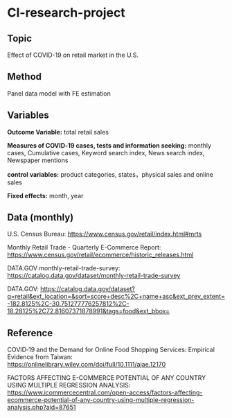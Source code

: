 # CI-research-project

## Topic

Effect of COVID-19 on retail market in the U.S.

## Method

Panel data model with FE estimation

## Variables 

**Outcome Variable:** total retail sales

**Measures of COVID‐19 cases, tests and information seeking:** monthly cases, Cumulative cases, Keyword search index, News search index, Newspaper mentions

**control variables:** product categories, states，physical sales and online sales

**Fixed effects:** month, year

## Data (monthly)

U.S. Census Bureau: https://www.census.gov/retail/index.html#mrts

Monthly Retail Trade - Quarterly E-Commerce Report: https://www.census.gov/retail/ecommerce/historic_releases.html

DATA.GOV monthly-retail-trade-survey: https://catalog.data.gov/dataset/monthly-retail-trade-survey

DATA.GOV: https://catalog.data.gov/dataset?q=retail&ext_location=&sort=score+desc%2C+name+asc&ext_prev_extent=-182.8125%2C-30.751277776257812%2C-18.28125%2C72.81607371878991&tags=food&ext_bbox=

## Reference

COVID‐19 and the Demand for Online Food Shopping Services: Empirical Evidence from Taiwan: https://onlinelibrary.wiley.com/doi/full/10.1111/ajae.12170

FACTORS AFFECTING E-COMMERCE POTENTIAL OF ANY COUNTRY USING MULTIPLE REGRESSION ANALYSIS: https://www.icommercecentral.com/open-access/factors-affecting-ecommerce-potential-of-any-country-using-multiple-regression-analysis.php?aid=87651
